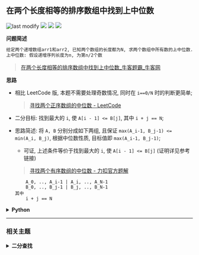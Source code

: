 ## 在两个长度相等的排序数组中找到上中位数
<!--START_SECTION:badge-->
![last modify](https://img.shields.io/static/v1?label=last%20modify&message=2025-07-08%2016%3A53%3A13&label_color=gray&color=thistle&style=flat-square)
[![](https://img.shields.io/static/v1?label=&message=%E5%9B%B0%E9%9A%BE&label_color=gray&color=yellow&style=flat-square)](../../../README.md#困难)
[![](https://img.shields.io/static/v1?label=&message=%E7%89%9B%E5%AE%A2&label_color=gray&color=green&style=flat-square)](../../../README.md#牛客)
[![](https://img.shields.io/static/v1?label=&message=%E4%BA%8C%E5%88%86%E6%9F%A5%E6%89%BE&label_color=gray&color=blue&style=flat-square)](../../../README.md#二分查找)
<!--END_SECTION:badge-->
<!--info
tags: [二分]
source: 牛客
level: 困难
number: '0036'
name: 在两个长度相等的排序数组中找到上中位数
companies: []
-->

<summary><b>问题简述</b></summary>

```txt
给定两个递增数组arr1和arr2, 已知两个数组的长度都为N, 求两个数组中所有数的上中位数.
上中位数: 假设递增序列长度为n, 为第n/2个数
```
> [在两个长度相等的排序数组中找到上中位数_牛客题霸_牛客网](https://www.nowcoder.com/practice/6fbe70f3a51d44fa9395cfc49694404f)

<!--
<details><summary><b>详细描述</b></summary>

```txt
```

</details>
-->


<!-- <div align="center"><img src="../../../_assets/xxx.png" height="300" /></div> -->

<summary><b>思路</b></summary>

- 相比 LeetCode 版, 本题不需要处理奇数情况, 同时在 `i==0/N` 时的判断更简单;
    > [寻找两个正序数组的中位数 - LeetCode](https://leetcode-cn.com/problems/median-of-two-sorted-arrays)
- 二分目标: 找到最大的 `i`, 使 `A[i - 1] <= B[j]`, 其中 `i + j == N`;
- 思路简述: 将 `A, B` 分别分成如下两组, 且保证 `max(A_i-1, B_j-1) <= min(A_i, B_j)`, 根据中位数性质, 目标值即 `max(A_i-1, B_j-1)`;
    - 可证, 上述条件等价于找到最大的 `i`, 使 `A[i - 1] <= B[j]` (证明详见参考链接)
    > [寻找两个有序数组的中位数 - 力扣官方题解](https://leetcode-cn.com/problems/median-of-two-sorted-arrays/solution/xun-zhao-liang-ge-you-xu-shu-zu-de-zhong-wei-s-114/)

    ```
        A_0, .., A_i-1 | A_i, .., A_N-1
        B_0, .., B_j-1 | B_j, .., B_N-1
    其中
        i + j == N
    ```

<details><summary><b>Python</b></summary>

```python
#
# 代码中的类名、方法名、参数名已经指定, 请勿修改, 直接返回方法规定的值即可
#
# find median in two sorted array
# @param arr1 int整型一维数组 the array1
# @param arr2 int整型一维数组 the array2
# @return int整型
#
class Solution:
    def findMedianinTwoSortedAray(self , arr1: List[int], arr2: List[int]) -> int:
        # write code here
        if arr1[-1] <= arr2[0]: return arr1[-1]
        if arr2[-1] <= arr1[0]: return arr2[-1]

        N = len(arr1)
        l, r = 0, N  # [l, r) 左闭右开区间, 注意始终保证这个条件

        while l < r:
            # 这里的 i、j 是数量的概念, 而不是下标
            i = (l + r + 1) // 2  # A 中的前 i 个数
            j = N - i  # B 中的前 j 个数

            if arr1[i - 1] <= arr2[j]:
                l = i  # [l, i-1] 区间满足要求, 下一轮在 [i, r) 中继续找更大的, 所以使 l = i
            else:
                r = i - 1  # [i-1, r) 区间不满足要求, 下一轮从 [l, i-1) 继续找符合的, 所以令 r = i - 1

        i = (l + r + 1) // 2
        j = N - i

        if i == 0:
            return arr2[-1]
        elif i == N:
            return arr1[-1]
        else:
            return max(arr1[i - 1], arr2[j - 1])
```

</details>


<!--START_SECTION:relate-->
---

### 相关主题

<details><summary><b>二分查找</b></summary>

> [[中等, LeetCode] 两数相除](../../2021/10/LeetCode_0029_中等_两数相除.md)  
> [[中等, LeetCode] 在排序数组中查找元素的第一个和最后一个位置 🔥](../10/LeetCode_0034_中等_在排序数组中查找元素的第一个和最后一个位置.md)  
> [[中等, LeetCode] 搜索二维矩阵 II 🔥](../07/LeetCode_0240_中等_搜索二维矩阵II.md)  
> [[中等, LeetCode] 搜索旋转排序数组 🔥](../../2021/10/LeetCode_0033_中等_搜索旋转排序数组.md)  
> [[中等, 剑指Offer2] 整数除法 🔥](../09/剑指Offer2_001_中等_整数除法.md)  
> [[中等, 剑指Offer] 二维数组中的查找](../../2021/11/剑指Offer_0400_中等_二维数组中的查找.md)  
> [[中等, 剑指Offer] 数值的整数次方（快速幂） 🔥](../../2021/11/剑指Offer_1600_中等_数值的整数次方（快速幂）.md)  
> [[中等, 牛客] 二分查找-II](../04/牛客_0105_中等_二分查找-II.md)  
> [[中等, 牛客] 二维数组中的查找](牛客_0029_中等_二维数组中的查找.md)  
> [[中等, 牛客] 寻找峰值 🔥](../04/牛客_0107_中等_寻找峰值.md)  
> [[中等, 牛客] 矩阵元素查找](../04/牛客_0086_中等_矩阵元素查找.md)  
  > 
> [[困难, LeetCode] 寻找两个正序数组的中位数 🔥](LeetCode_0004_困难_寻找两个正序数组的中位数.md)  
> [[困难, LeetCode] 将数据流变为多个不相交区间](../../2021/10/LeetCode_0352_困难_将数据流变为多个不相交区间.md)  
  > 
> [[简单, LeetCode] x 的平方根 🔥](../10/LeetCode_0069_简单_x的平方根.md)  
> [[简单, LeetCode] 排列硬币](../../2021/10/LeetCode_0441_简单_排列硬币.md)  
> [[简单, 剑指Offer2] 山峰数组的顶部](../09/剑指Offer2_069_简单_山峰数组的顶部.md)  
> [[简单, 剑指Offer] 在排序数组中查找数字](../01/剑指Offer_5302_简单_在排序数组中查找数字.md)  
> [[简单, 剑指Offer] 旋转数组的最小数字](../../2021/11/剑指Offer_1100_简单_旋转数组的最小数字.md)  
> [[简单, 剑指Offer] 求0～n-1中缺失的数字](../01/剑指Offer_5301_简单_求0～n-1中缺失的数字.md)  
> [[简单, 牛客] 在旋转过的有序数组中寻找目标值](../03/牛客_0048_简单_在旋转过的有序数组中寻找目标值.md)  
> [[简单, 牛客] 数字在升序数组中出现的次数](../03/牛客_0074_简单_数字在升序数组中出现的次数.md)  
> [[简单, 牛客] 旋转数组的最小数字](../03/牛客_0071_简单_旋转数组的最小数字.md)  
> [[简单, 牛客] 求平方根 🔥](牛客_0032_简单_求平方根.md)  
  > 

</details>
<!--END_SECTION:relate-->